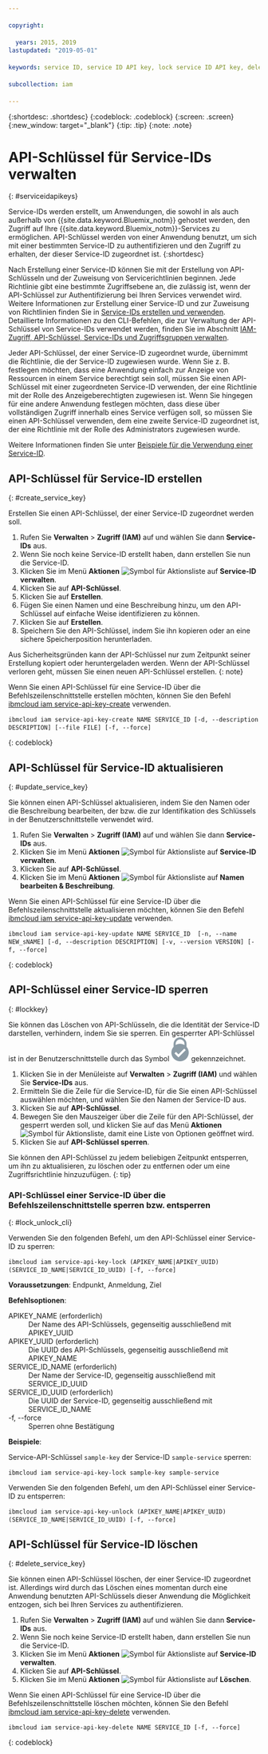 ```yaml
---

copyright:

  years: 2015, 2019
lastupdated: "2019-05-01"

keywords: service ID, service ID API key, lock service ID API key, delete service ID API key

subcollection: iam

---
```


{:shortdesc: .shortdesc}
{:codeblock: .codeblock}
{:screen: .screen}
{:new_window: target="_blank"}
{:tip: .tip}
{:note: .note}


# API-Schlüssel für Service-IDs verwalten
{: #serviceidapikeys}

Service-IDs werden erstellt, um Anwendungen, die sowohl in als auch außerhalb von {{site.data.keyword.Bluemix_notm}} gehostet werden, den Zugriff auf Ihre {{site.data.keyword.Bluemix_notm}}-Services zu ermöglichen. API-Schlüssel werden von einer Anwendung benutzt, um sich mit einer bestimmten Service-ID zu authentifizieren und den Zugriff zu erhalten, der dieser Service-ID zugeordnet ist.
{:shortdesc}

Nach Erstellung einer Service-ID können Sie mit der Erstellung von API-Schlüsseln und der Zuweisung von Servicerichtlinien beginnen. Jede Richtlinie gibt eine bestimmte Zugriffsebene an, die zulässig ist, wenn der API-Schlüssel zur Authentifizierung bei Ihren Services verwendet wird. Weitere Informationen zur Erstellung einer Service-ID und zur Zuweisung von Richtlinien finden Sie in [Service-IDs erstellen und verwenden](/docs/iam?topic=iam-serviceids#serviceids). Detaillierte Informationen zu den CLI-Befehlen, die zur Verwaltung der API-Schlüssel von Service-IDs verwendet werden, finden Sie im Abschnitt [IAM-Zugriff, API-Schlüssel, Service-IDs und Zugriffsgruppen verwalten](/docs/cli/reference/ibmcloud?topic=cloud-cli-ibmcloud_commands_iam).

Jeder API-Schlüssel, der einer Service-ID zugeordnet wurde, übernimmt die Richtlinie, die der Service-ID zugewiesen wurde. Wenn Sie z. B. festlegen möchten, dass eine Anwendung einfach zur Anzeige von Ressourcen in einem Service berechtigt sein soll, müssen Sie einen API-Schlüssel mit einer zugeordneten Service-ID verwenden, der eine Richtlinie mit der Rolle des Anzeigeberechtigten zugewiesen ist. Wenn Sie hingegen für eine andere Anwendung festlegen möchten, dass diese über vollständigen Zugriff innerhalb eines Service verfügen soll, so müssen Sie einen API-Schlüssel verwenden, dem eine zweite Service-ID zugeordnet ist, der eine Richtlinie mit der Rolle des Administrators zugewiesen wurde.

Weitere Informationen finden Sie unter [Beispiele für die Verwendung einer Service-ID](/docs/iam?topic=iam-serviceids#examples_serviceid).

## API-Schlüssel für Service-ID erstellen
{: #create_service_key}

Erstellen Sie einen API-Schlüssel, der einer Service-ID zugeordnet werden soll.

1. Rufen Sie **Verwalten** &gt; **Zugriff (IAM)** auf und wählen Sie dann **Service-IDs** aus.
2. Wenn Sie noch keine Service-ID erstellt haben, dann erstellen Sie nun die Service-ID.
3. Klicken Sie im Menü **Aktionen** ![Symbol für Aktionsliste](../icons/action-menu-icon.svg) auf **Service-ID verwalten**.
4. Klicken Sie auf **API-Schlüssel**.
5. Klicken Sie auf **Erstellen**.
6. Fügen Sie einen Namen und eine Beschreibung hinzu, um den API-Schlüssel auf einfache Weise identifizieren zu können.
7. Klicken Sie auf **Erstellen**.
8. Speichern Sie den API-Schlüssel, indem Sie ihn kopieren oder an eine sichere Speicherposition herunterladen.

Aus Sicherheitsgründen kann der API-Schlüssel nur zum Zeitpunkt seiner Erstellung kopiert oder heruntergeladen werden. Wenn der API-Schlüssel verloren geht, müssen Sie einen neuen API-Schlüssel erstellen.
{: note}

Wenn Sie einen API-Schlüssel für eine Service-ID über die Befehlszeilenschnittstelle erstellen möchten, können Sie den Befehl [ibmcloud iam service-api-key-create](/docs/cli/reference/ibmcloud?topic=cloud-cli-ibmcloud_commands_iam#ibmcloud_iam_api_key_create) verwenden.
```
ibmcloud iam service-api-key-create NAME SERVICE_ID [-d, --description DESCRIPTION] [--file FILE] [-f, --force]
```
{: codeblock}

## API-Schlüssel für Service-ID aktualisieren
{: #update_service_key}

Sie können einen API-Schlüssel aktualisieren, indem Sie den Namen oder die Beschreibung bearbeiten, der bzw. die zur Identifikation des Schlüssels in der Benutzerschnittstelle verwendet wird.

1. Rufen Sie **Verwalten** &gt; **Zugriff (IAM)** auf und wählen Sie dann **Service-IDs** aus.
2. Klicken Sie im Menü **Aktionen** ![Symbol für Aktionsliste](../icons/action-menu-icon.svg) auf **Service-ID verwalten**.
3. Klicken Sie auf **API-Schlüssel**.
4. Klicken Sie im Menü **Aktionen** ![Symbol für Aktionsliste](../icons/action-menu-icon.svg) auf **Namen bearbeiten & Beschreibung**.

Wenn Sie einen API-Schlüssel für eine Service-ID über die Befehlszeilenschnittstelle aktualisieren möchten, können Sie den Befehl [ibmcloud iam service-api-key-update](/docs/cli/reference/ibmcloud?topic=cloud-cli-ibmcloud_commands_iam#ibmcloud_iam_api_key_update) verwenden.
```
ibmcloud iam service-api-key-update NAME SERVICE_ID  [-n, --name NEW_sNAME] [-d, --description DESCRIPTION] [-v, --version VERSION] [-f, --force]
```
{: codeblock}

## API-Schlüssel einer Service-ID sperren
{: #lockkey}

Sie können das Löschen von API-Schlüsseln, die die Identität der Service-ID darstellen, verhindern, indem Sie sie sperren. Ein gesperrter API-Schlüssel ist in der Benutzerschnittstelle durch das Symbol ![Sperrsymbol](images/locked.svg "Gesperrt") gekennzeichnet.

1. Klicken Sie in der Menüleiste auf **Verwalten** &gt; **Zugriff (IAM)** und wählen Sie **Service-IDs** aus.
2. Ermitteln Sie die Zeile für die Service-ID, für die Sie einen API-Schlüssel auswählen möchten, und wählen Sie den Namen der Service-ID aus.
3. Klicken Sie auf **API-Schlüssel**.
4. Bewegen Sie den Mauszeiger über die Zeile für den API-Schlüssel, der gesperrt werden soll, und klicken Sie auf das Menü **Aktionen** ![Symbol für Aktionsliste](../icons/action-menu-icon.svg), damit eine Liste von Optionen geöffnet wird.
5. Klicken Sie auf **API-Schlüssel sperren**.

Sie können den API-Schlüssel zu jedem beliebigen Zeitpunkt entsperren, um ihn zu aktualisieren, zu löschen oder zu entfernen oder um eine Zugriffsrichtlinie hinzuzufügen.
{: tip}

### API-Schlüssel einer Service-ID über die Befehlszeilenschnittstelle sperren bzw. entsperren
{: #lock_unlock_cli}

Verwenden Sie den folgenden Befehl, um den API-Schlüssel einer Service-ID zu sperren:

```
ibmcloud iam service-api-key-lock (APIKEY_NAME|APIKEY_UUID) (SERVICE_ID_NAME|SERVICE_ID_UUID) [-f, --force]
```

<strong>Voraussetzungen</strong>: Endpunkt, Anmeldung, Ziel

<strong>Befehlsoptionen</strong>:
<dl>
  <dt>APIKEY_NAME (erforderlich)</dt>
  <dd>Der Name des API-Schlüssels, gegenseitig ausschließend mit APIKEY_UUID</dd>
  <dt>APIKEY_UUID (erforderlich)</dt>
  <dd>Die UUID des API-Schlüssels, gegenseitig ausschließend mit APIKEY_NAME</dd>
  <dt>SERVICE_ID_NAME (erforderlich)</dt>
  <dd>Der Name der Service-ID, gegenseitig ausschließend mit SERVICE_ID_UUID</dd>
  <dt>SERVICE_ID_UUID (erforderlich)</dt>
  <dd>Die UUID der Service-ID, gegenseitig ausschließend mit SERVICE_ID_NAME</dd>
  <dt>-f, --force</dt>
  <dd>Sperren ohne Bestätigung</dd>
</dl>

<strong>Beispiele</strong>:

Service-API-Schlüssel `sample-key` der Service-ID `sample-service` sperren:

```
ibmcloud iam service-api-key-lock sample-key sample-service
```

Verwenden Sie den folgenden Befehl, um den API-Schlüssel einer Service-ID zu entsperren:

```
ibmcloud iam service-api-key-unlock (APIKEY_NAME|APIKEY_UUID) (SERVICE_ID_NAME|SERVICE_ID_UUID) [-f, --force]
```


## API-Schlüssel für Service-ID löschen
{: #delete_service_key}

Sie können einen API-Schlüssel löschen, der einer Service-ID zugeordnet ist. Allerdings wird durch das Löschen eines momentan durch eine Anwendung benutzten API-Schlüssels dieser Anwendung die Möglichkeit entzogen, sich bei Ihren Services zu authentifizieren.

1. Rufen Sie **Verwalten** &gt; **Zugriff (IAM)** auf und wählen Sie dann **Service-IDs** aus.
2. Wenn Sie noch keine Service-ID erstellt haben, dann erstellen Sie nun die Service-ID.
3. Klicken Sie im Menü **Aktionen** ![Symbol für Aktionsliste](../icons/action-menu-icon.svg) auf **Service-ID verwalten**.
4. Klicken Sie auf **API-Schlüssel**.
5. Klicken Sie im Menü **Aktionen** ![Symbol für Aktionsliste](../icons/action-menu-icon.svg) auf **Löschen**.

Wenn Sie einen API-Schlüssel für eine Service-ID über die Befehlszeilenschnittstelle löschen möchten, können Sie den Befehl [ibmcloud iam service-api-key-delete](/docs/cli/reference/ibmcloud?topic=cloud-cli-ibmcloud_commands_iam#ibmcloud_iam_api_key_delete) verwenden.
```
ibmcloud iam service-api-key-delete NAME SERVICE_ID [-f, --force]
```
{: codeblock}
